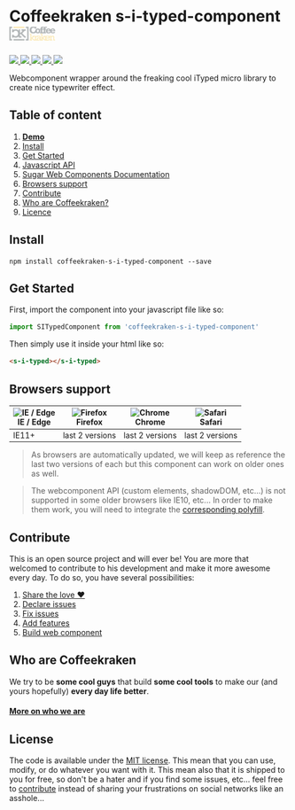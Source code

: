 # Coffeekraken s-i-typed-component <img src=".resources/coffeekraken-logo.jpg" height="25px" />

<p>
	<a href="https://travis-ci.org/Coffeekraken/s-i-typed-component">
		<img src="https://img.shields.io/travis/Coffeekraken/s-i-typed-component.svg?style=flat-square" />
	</a>
	<a href="https://www.npmjs.com/package/coffeekraken-s-i-typed-component">
		<img src="https://img.shields.io/npm/v/coffeekraken-s-i-typed-component.svg?style=flat-square" />
	</a>
	<a href="https://github.com/coffeekraken/s-i-typed-component/blob/master/LICENSE.txt">
		<img src="https://img.shields.io/npm/l/coffeekraken-s-i-typed-component.svg?style=flat-square" />
	</a>
	<!-- <a href="https://github.com/coffeekraken/s-i-typed-component">
		<img src="https://img.shields.io/npm/dt/coffeekraken-s-i-typed-component.svg?style=flat-square" />
	</a>
	<a href="https://github.com/coffeekraken/s-i-typed-component">
		<img src="https://img.shields.io/github/forks/coffeekraken/s-i-typed-component.svg?style=social&label=Fork&style=flat-square" />
	</a>
	<a href="https://github.com/coffeekraken/s-i-typed-component">
		<img src="https://img.shields.io/github/stars/coffeekraken/s-i-typed-component.svg?style=social&label=Star&style=flat-square" />
	</a> -->
	<a href="https://twitter.com/coffeekrakenio">
		<img src="https://img.shields.io/twitter/url/http/coffeekrakenio.svg?style=social&style=flat-square" />
	</a>
	<a href="http://coffeekraken.io">
		<img src="https://img.shields.io/twitter/url/http/shields.io.svg?style=flat-square&label=coffeekraken.io&colorB=f2bc2b&style=flat-square" />
	</a>
</p>

Webcomponent wrapper around the freaking cool iTyped micro library to create nice typewriter effect.

## Table of content

1. **[Demo](http://components.coffeekraken.io/app/s-i-typed-component)**
2. [Install](#readme-install)
3. [Get Started](#readme-get-started)
4. [Javascript API](doc/js)
5. [Sugar Web Components Documentation](https://github.com/Coffeekraken/sugar/blob/master/doc/js/webcomponents.md)
6. [Browsers support](#readme-browsers-support)
7. [Contribute](#readme-contribute)
8. [Who are Coffeekraken?](#readme-who-are-coffeekraken)
9. [Licence](#readme-license)

<a name="readme-install"></a>
## Install

```
npm install coffeekraken-s-i-typed-component --save
```

<a name="readme-get-started"></a>
## Get Started

First, import the component into your javascript file like so:

```js
import SITypedComponent from 'coffeekraken-s-i-typed-component'
```

Then simply use it inside your html like so:

```html
<s-i-typed></s-i-typed>
```

<a id="readme-browsers-support"></a>
## Browsers support

| <img src="https://raw.githubusercontent.com/godban/browsers-support-badges/master/src/images/edge.png" alt="IE / Edge" width="16px" height="16px" /></br>IE / Edge | <img src="https://raw.githubusercontent.com/godban/browsers-support-badges/master/src/images/firefox.png" alt="Firefox" width="16px" height="16px" /></br>Firefox | <img src="https://raw.githubusercontent.com/godban/browsers-support-badges/master/src/images/chrome.png" alt="Chrome" width="16px" height="16px" /></br>Chrome | <img src="https://raw.githubusercontent.com/godban/browsers-support-badges/master/src/images/safari.png" alt="Safari" width="16px" height="16px" /></br>Safari |
| --------- | --------- | --------- | --------- |
| IE11+ | last 2 versions| last 2 versions| last 2 versions

> As browsers are automatically updated, we will keep as reference the last two versions of each but this component can work on older ones as well.

> The webcomponent API (custom elements, shadowDOM, etc...) is not supported in some older browsers like IE10, etc... In order to make them work, you will need to integrate the [corresponding polyfill](https://www.webcomponents.org/polyfills).

<a id="readme-contribute"></a>
## Contribute

This is an open source project and will ever be! You are more that welcomed to contribute to his development and make it more awesome every day.
To do so, you have several possibilities:

1. [Share the love ❤️](https://github.com/Coffeekraken/coffeekraken/blob/master/contribute.md#contribute-share-the-love)
2. [Declare issues](https://github.com/Coffeekraken/coffeekraken/blob/master/contribute.md#contribute-declare-issues)
3. [Fix issues](https://github.com/Coffeekraken/coffeekraken/blob/master/contribute.md#contribute-fix-issues)
4. [Add features](https://github.com/Coffeekraken/coffeekraken/blob/master/contribute.md#contribute-add-features)
5. [Build web component](https://github.com/Coffeekraken/coffeekraken/blob/master/contribute.md#contribute-build-web-component)

<a id="readme-who-are-coffeekraken"></a>
## Who are Coffeekraken

We try to be **some cool guys** that build **some cool tools** to make our (and yours hopefully) **every day life better**.  

#### [More on who we are](https://github.com/Coffeekraken/coffeekraken/blob/master/who-are-we.md)

<a id="readme-license"></a>
## License

The code is available under the [MIT license](LICENSE.txt). This mean that you can use, modify, or do whatever you want with it. This mean also that it is shipped to you for free, so don't be a hater and if you find some issues, etc... feel free to [contribute](https://github.com/Coffeekraken/coffeekraken/blob/master/contribute.md) instead of sharing your frustrations on social networks like an asshole...
